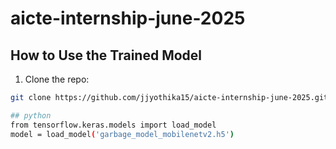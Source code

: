 # aicte-internship-june-2025

## How to Use the Trained Model

1. Clone the repo:
```bash
git clone https://github.com/jjyothika15/aicte-internship-june-2025.git

## python
from tensorflow.keras.models import load_model
model = load_model('garbage_model_mobilenetv2.h5')
